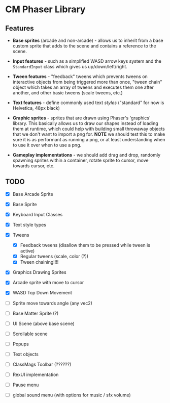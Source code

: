 # CM Phaser Library

## Features

- **Base sprites** (arcade and non-arcade) - allows us to inherit from a base custom sprite that adds to the scene and contains a reference to the scene.

- **Input features** - such as a simplified WASD arrow keys system and the `StandardInput` class which gives us up/down/left/right.

- **Tween features** - "feedback" tweens which prevents tweens on interactive objects from being triggered more than once, "tween chain" object which takes an array of tweens and executes them one after another, and other basic tweens (scale tweens, etc.)

- **Text features** - define commonly used text *styles* ("standard" for now is Helvetica, 48px black)

- **Graphic sprites** - sprites that are drawn using Phaser's 'graphics' library. This basically allows us to draw our shapes instead of loading them at runtime, which could help with building small throwaway objects that we don't want to import a png for. **NOTE** we should test this to make sure it is as performant as running a png, or at least understanding when to use it over when to use a png.

- **Gameplay implementations** - we should add drag and drop, randomly spawning sprites within a container, rotate sprite to cursor, move towards cursor, etc.

## TODO

- [x] Base Arcade Sprite
- [x] Base Sprite
- [x] Keyboard Input Classes
- [x] Text style types
- [x] Tweens
  - [x] Feedback tweens (disallow them to be pressed while tween is active)
  - [x] Regular tweens (scale, color (?))
  - [x] Tween chaining!!!!
- [x] Graphics Drawing Sprites
- [x] Arcade sprite with move to cursor
- [x] WASD Top Down Movement

- [ ] Sprite move towards angle (any vec2)
- [ ] Base Matter Sprite (?)
- [ ] UI Scene (above base scene)
- [ ] Scrollable scene
- [ ] Popups
- [ ] Text objects
- [ ] ClassMags Toolbar (??????)
- [ ] RexUI implementation
- [ ] Pause menu
- [ ] global sound menu (with options for music / sfx volume)

